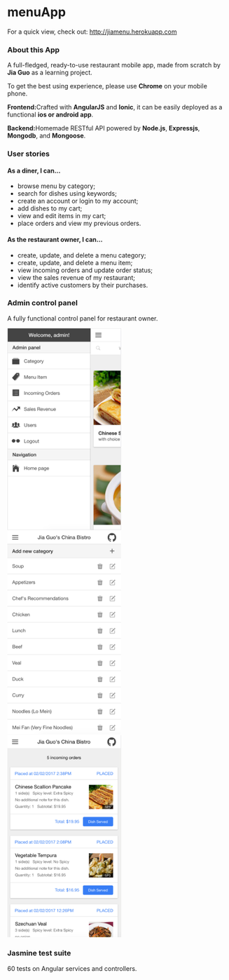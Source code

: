 # menuApp

For a quick view, check out: <a href="http://jiamenu.herokuapp.com">http://jiamenu.herokuapp.com</a>

<h3>About this App</h3>
<p>A full-fledged, ready-to-use restaurant mobile app, made from scratch by <b>Jia Guo</b> as a learning project.</p>
<p>To get the best using experience, please use <b>Chrome</b> on your mobile phone.</p>
<p><b>Frontend:</b>Crafted with <b>AngularJS</b> and <b>Ionic</b>, it can be easily deployed as a functional <b>ios or android app</b>.</p>
<p><b>Backend:</b>Homemade RESTful API powered by <b>Node.js</b>, <b>Expressjs</b>, <b>Mongodb</b>, and <b>Mongoose</b>.</p>

<h3>User stories</h3>
<h4>As a diner, I can...</h4>
<ul>
    <li>browse menu by category;</li>
    <li>search for dishes using keywords;</li>
    <li>create an account or login to my account;</li>
    <li>add dishes to my cart;</li>
    <li>view and edit items in my cart;</li>
    <li>place orders and view my previous orders.</li>
</ul>
<h4>As the restaurant owner, I can...</h4>
<ul>
    <li>create, update, and delete a menu category;</li>
    <li>create, update, and delete a menu item;</li>
    <li>view incoming orders and update order status;</li>
    <li>view the sales revenue of my restaurant;</li>
    <li>identify active customers by their purchases.</li>
</ul>

<h3>Admin control panel</h3>
<p>A fully functional control panel for restaurant owner.</p>
<img src="public/img/about/admin_1.png" width="260px">
<img src="public/img/about/admin_2.png" width="260px">
<img src="public/img/about/admin_3.png" width="260px">

<h3>Jasmine test suite</h3>
<p>60 tests on Angular services and controllers.</p>